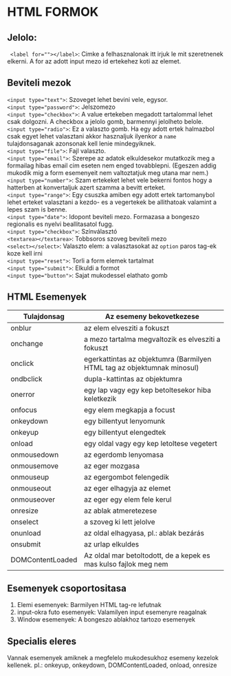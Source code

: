 # HTML FORMOK

## Jelolo:
` <label for=""></label>`: Cimke a felhasznalonak itt irjuk le mit szeretnenek elkerni. A for az adott input mezo id ertekehez koti az elemet.
## Beviteli mezok
`<input type="text">`: Szoveget lehet bevini vele, egysor.\
`<input type="password">`: Jelszomezo\
`<input type="checkbox">`: A value ertekeben megadott tartalommal lehet csak dolgozni. A checkbox a jelolo gomb, barmennyi jelolheto belole.\
`<input type="radio">`: Ez a valaszto gomb. Ha egy adott ertek halmazbol csak egyet lehet valasztani akkor hasznaljuk ilyenkor a `name` tulajdonsaganak azonsonak kell lenie mindegyiknek.\
`<input type="file">`: Fajl valaszto.\
`<input type="email">`: Szerepe az adatok elkuldesekor mutatkozik meg a formailag hibas email cim eseten nem enged tovabblepni. (Egeszen addig mukodik mig a form esemenyeit nem valtoztatjuk meg utana mar nem.)\
`<input type="number">`: Szam ertekeket lehet vele bekerni fontos hogy a hatterben at konvertaljuk azert szamma a bevitt erteket. \
`<input type="range">`: Egy csuszka amiben egy adott ertek tartomanybol lehet erteket valasztani a kezdo- es a vegertekek be allithatoak valamint a lepes szam is benne.\
`<input type="date">`: Idopont beviteli mezo. Formazasa a bongeszo regionalis es nyelvi beallitasatol fugg.\
`<input type="checkbox">`: Színválasztó\
`<textarea></textarea>`: Tobbsoros szoveg beviteli mezo\
`<select></select>`: Valaszto elem: a valasztasokat az `option` paros tag-ek koze kell irni\
`<input type="reset">`: Torli a form elemek tartalmat\
`<input type="submit">`: Elkuldi a formot\
`<input type="button">`: Sajat mukodessel elathato gomb

## HTML Esemenyek
| Tulajdonsag | Az esemeny bekovetkezese|
| ------------ | --------------------- |
| onblur | az elem elvesziti a fokuszt |
| onchange | a mezo tartalma megvaltozik es elvesziti a fokuszt | 
| onclick | egerkattintas az objektumra (Barmilyen HTML tag az objektumnak minosul)|
| ondbclick | dupla-kattintas az objektumra |
| onerror | egy lap vagy egy kep betoltesekor hiba keletkezik |
| onfocus | egy elem megkapja a focust |
| onkeydown | egy billentyut lenyomunk | 
| onkeyup | egy billentyut elengedtek | 
| onload | egy oldal vagy egy kep letoltese vegetert |
| onmousedown | az egerdomb lenyomasa |
| onmousemove |  az eger mozgasa |
| onmouseup | az egergombot felengedik |
| onmouseout | az eger elhagyja az elemet | 
| onmouseover | az eger egy elem fele kerul |
| onresize | az ablak atmeretezese |
| onselect | a szoveg ki lett jelolve |
| onunload | az oldal elhagyasa, pl.: ablak bezárás | 
| onsubmit | az urlap elkuldes |
| DOMContentLoaded | Az oldal mar betoltodott, de a kepek es mas kulso fajlok meg nem |

## Esemenyek csoportositasa
1. Elemi esemenyek: Barmilyen HTML tag-re lefutnak
2. input-okra futo esemenyek: Valamilyen input esemenyre reagalnak
3. Window esemenyek: A bongeszo ablakhoz tartozo esemenyek 

## Specialis eleres
Vannak esemenyek amiknek a megfelelo mukodesukhoz esemeny kezelok kellenek. pl.: onkeyup, onkeydown, DOMContentLoaded, onload, onresize